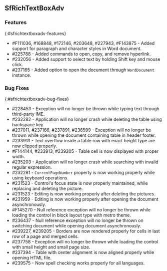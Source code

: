 ## SfRichTextBoxAdv

### Features
{:#sfrichtextboxadv-features}
* \#F111036, \#168848, \#172146, \#203648, \#227943, \#F143875 - Added support for paragraph and character styles in Word document.
* \#225788 - Added commands to open, copy, and remove hyperlink.
* \#232056 - Added support to select text by holding Shift key and mouse click.
* \#237165 - Added option to open the document through `WordDocument` instance.

### Bug Fixes
{:#sfrichtextboxadv-bug-fixes}
* \#228453 - Exception will no longer be thrown while typing text through third-party IME.
* \#232282 - Application will no longer crash while deleting the table using backspace key.
* \#237011, \#237166, \#237891, \#236599 - Exception will no longer be thrown while opening the document containing table in header footer.
* \#233913 - Text overflow inside a table row with exact height type are now clipped properly.
* \#F144144, \#233913, \#239205 - Table cell is now displayed with proper width.
* \#235203 - Application will no longer crash while searching with invalid regular expression.
* \#232281 - `CurrentPageNumber` property is now working properly while using keyboard operations.
* \#231523 - Control's focus state is now properly maintained, while replacing and deleting the picture.
* \#231523 - Editing is now working properly after deleting the pictures.
* \#231959 - Editing is now working properly after opening the document asynchronously.
* \#F145270 - Null reference exception will no longer be thrown while loading the control in block layout type with metro theme.
* \#236437 - Null reference exception will no longer be thrown on switching document while opening document asynchronously.
* \#239227, \#239205 - Borders are now rendered properly for cells in last row of a page and merged cells.
* \#237758 - Exception will no longer be thrown while loading the control with small height and small page size.
* \#237394 - Table with center alignment is now aligned properly while opening HTML file.
* \#239575 - Now spell checking works properly for all languages.